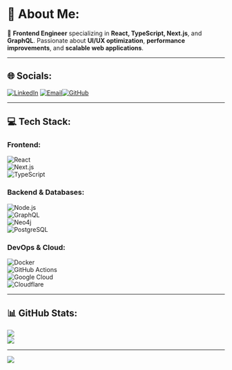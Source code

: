 # 💫 About Me:

🚀 **Frontend Engineer** specializing in **React, TypeScript, Next.js**, and **GraphQL**. Passionate about **UI/UX optimization**, **performance improvements**, and **scalable web applications**.

---

## 🌐 Socials:

[![LinkedIn](https://img.shields.io/badge/LinkedIn-%230077B5.svg?logo=linkedin&logoColor=white)](https://linkedin.com/in/jan-smrcka) [![Email](https://img.shields.io/badge/Email-D14836?logo=gmail&logoColor=white)](mailto:info@jansmrcka.dev)[![GitHub](https://img.shields.io/badge/GitHub-181717?logo=github&logoColor=white)](https://github.com/JanSmrcka)

---

## 💻 Tech Stack:

### **Frontend**:

![React](https://img.shields.io/badge/react-%2320232a.svg?style=for-the-badge&logo=react&logoColor=%2361DAFB)  
![Next.js](https://img.shields.io/badge/Next-black?style=for-the-badge&logo=next.js&logoColor=white)  
![TypeScript](https://img.shields.io/badge/typescript-%23007ACC.svg?style=for-the-badge&logo=typescript&logoColor=white)

### **Backend & Databases**:

![Node.js](https://img.shields.io/badge/Node.js-43853D?style=for-the-badge&logo=node.js&logoColor=white)  
![GraphQL](https://img.shields.io/badge/-GraphQL-E10098?style=for-the-badge&logo=graphql&logoColor=white)  
![Neo4j](https://img.shields.io/badge/neo4j-%230091D3.svg?style=for-the-badge&logo=neo4j&logoColor=white)  
![PostgreSQL](https://img.shields.io/badge/postgresql-%23336791.svg?style=for-the-badge&logo=postgresql&logoColor=white)

### **DevOps & Cloud**:

![Docker](https://img.shields.io/badge/docker-%230db7ed.svg?style=for-the-badge&logo=docker&logoColor=white)  
![GitHub Actions](https://img.shields.io/badge/GitHub%20Actions-%232671E5.svg?style=for-the-badge&logo=githubactions&logoColor=white)  
![Google Cloud](https://img.shields.io/badge/GoogleCloud-%234285F4.svg?style=for-the-badge&logo=google-cloud&logoColor=white)  
![Cloudflare](https://img.shields.io/badge/Cloudflare-F38020?style=for-the-badge&logo=Cloudflare&logoColor=white)

---

## 📊 GitHub Stats:

![](https://github-readme-streak-stats.herokuapp.com/?user=JanSmrcka&theme=dark&hide_border=false)  
![](https://github-readme-stats.vercel.app/api/top-langs/?username=JanSmrcka&theme=dark&hide_border=false&include_all_commits=false&count_private=false&layout=compact)

---

[![](https://visitcount.itsvg.in/api?id=JanSmrcka&icon=0&color=0)](https://visitcount.itsvg.in)

<!-- Proudly created with GPRM ( https://gprm.itsvg.in ) -->
 
